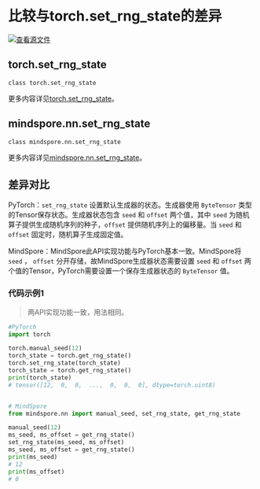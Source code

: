 # 比较与torch.set_rng_state的差异

[![查看源文件](https://mindspore-website.obs.cn-north-4.set_rng_statemyhuaweicloud.com/website-images/master/resource/_static/logo_source.svg)](https://gitee.com/mindspore/docs/blob/master/docs/mindspore/source_zh_cn/note/api_mapping/pytorch_diff/set_rng_state.md)

## torch.set_rng_state

```text
class torch.set_rng_state
```

更多内容详见[torch.set_rng_state](https://pytorch.org/docs/1.8.1/generated/torch.set_rng_state.html)。

## mindspore.nn.set_rng_state

```text
class mindspore.nn.set_rng_state
```

更多内容详见[mindspore.nn.set_rng_state](https://www.mindspore.cn/docs/zh-CN/master/api_python/nn/mindspore.nn.set_rng_state.html)。

## 差异对比

PyTorch：`set_rng_state` 设置默认生成器的状态。生成器使用 `ByteTensor` 类型的Tensor保存状态。生成器状态包含 `seed` 和 `offset` 两个值，其中 `seed` 为随机算子提供生成随机序列的种子，`offset` 提供随机序列上的偏移量。当 `seed` 和 `offset` 固定时，随机算子生成固定值。

MindSpore：MindSpore此API实现功能与PyTorch基本一致。MindSpore将 `seed` ， `offset` 分开存储，故MindSpore生成器状态需要设置 `seed` 和 `offset` 两个值的Tensor，PyTorch需要设置一个保存生成器状态的 `ByteTensor` 值。

### 代码示例1

> 两API实现功能一致，用法相同。

```python
#PyTorch
import torch

torch.manual_seed(12)
torch_state = torch.get_rng_state()
torch.set_rng_state(torch_state)
torch_state = torch.get_rng_state()
print(torch_state)
# tensor([12,  0,  0,  ...,  0,  0,  0], dtype=torch.uint8)


# MindSpore
from mindspore.nn import manual_seed, set_rng_state, get_rng_state

manual_seed(12)
ms_seed, ms_offset = get_rng_state()
set_rng_state(ms_seed, ms_offset)
ms_seed, ms_offset = get_rng_state()
print(ms_seed)
# 12
print(ms_offset)
# 0
```
